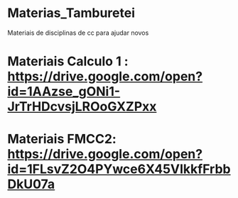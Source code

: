 # Materias_Tamburetei
Materiais de disciplinas de cc para ajudar novos 


# Materiais Calculo 1 : https://drive.google.com/open?id=1AAzse_gONi1-JrTrHDcvsjLROoGXZPxx

# Materiais FMCC2: https://drive.google.com/open?id=1FLsvZ2O4PYwce6X45VIkkfFrbbDkU07a
